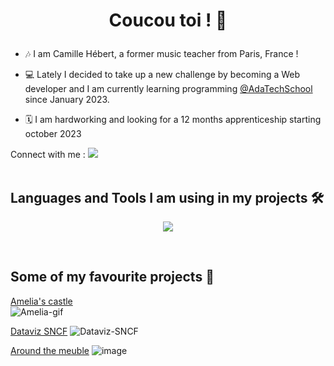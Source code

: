 # <p align="center">Coucou toi ! 👋</p>

- 🎶 I am Camille Hébert, a former music teacher from Paris, France !
  
- 💻 Lately I decided to take up a new challenge by becoming a Web developer and I am currently learning programming <a href="https://adatechschool.fr/">@AdaTechSchool</a> since January 2023. 

- 🗓️ I am hardworking and looking for a 12 months apprenticeship starting october 2023

Connect with me : <a href="https://www.linkedin.com/in/camille-hebert-dev/">
    <img src="https://skillicons.dev/icons?i=linkedin" />
  </a>
</br>
</br>

## Languages and Tools I am using in my projects 🛠️

<p align="center">
  <a href="https://skillicons.dev">
    <img src="https://skillicons.dev/icons?i=html,css,js,react,tailwind,vscode,git,github,figma,jest,mysql,mongodb,nodejs,php,express&perline=5" />
  </a>
</p>
</br>

## Some of my favourite projects 💪

  <a href="https://github.com/camhbrt/projet-collectif---pico8-amelia-s_castle_Sayadyna_Camille_Laure_Djeneba">Amelia's castle</a>
  </br>
  ![Amelia-gif](https://github.com/camhbrt/camhbrt/assets/119520577/d5b695cc-23e8-4dd3-b197-a34618e3af84)

   <a href="https://github.com/adatechschool/projet_collectif_dataviz-sncf_camille_mischael_guillaume">Dataviz SNCF</a>
  ![Dataviz-SNCF](https://github.com/camhbrt/camhbrt/assets/119520577/8dfa5ebe-8d27-40ce-89d9-0a4648a42e5e)

  <a href="https://github.com/adatechschool/projet-collectif---vente-de-meubles-around_the_meuble">Around the meuble</a>
  ![image](https://github.com/adatechschool/projet_collectif_dataviz-sncf_camille_mischael_guillaume/assets/119520577/96407ba1-d07d-4da6-991f-d741e04de139)


